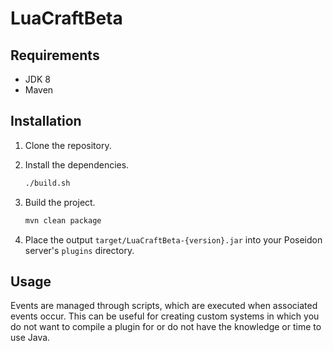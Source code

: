 # LuaCraftBeta

## Requirements

- JDK 8
- Maven

## Installation

1. Clone the repository.

2. Install the dependencies.

    ```bash
    ./build.sh
    ```

3. Build the project.

    ```bash
    mvn clean package
    ```

4. Place the output `target/LuaCraftBeta-{version}.jar` into your Poseidon server's `plugins` directory.

## Usage

Events are managed through scripts, which are executed when associated events occur. This can be useful for creating custom systems in which you do not want to compile a plugin for or do not have the knowledge or time to use Java.